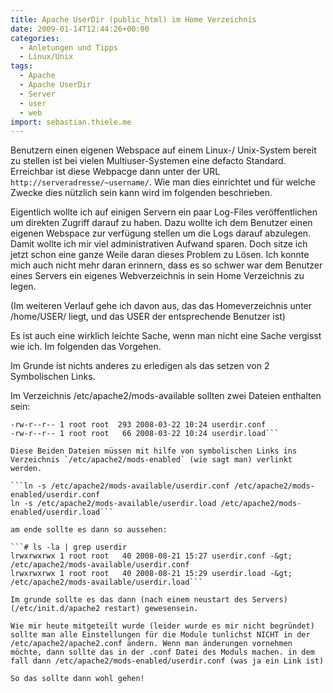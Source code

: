 ```yaml
---
title: Apache UserDir (public_html) im Home Verzeichnis
date: 2009-01-14T12:44:26+00:00
categories:
  - Anletungen und Tipps
  - Linux/Unix
tags:
  - Apache
  - Apache UserDir
  - Server
  - user
  - web
import: sebastian.thiele.me
---
```

Benutzern einen eigenen Webspace auf einem Linux-/ Unix-System bereit zu stellen ist bei vielen Multiuser-Systemen eine defacto Standard. Erreichbar ist diese Webpacge dann unter der URL `http://serveradresse/~username/`. Wie man dies einrichtet und für welche Zwecke dies nützlich sein kann wird im folgenden beschrieben.

Eigentlich wollte ich auf einigen Servern ein paar Log-Files veröffentlichen um direkten Zugriff darauf zu haben. Dazu wollte ich dem Benutzer einen eigenen Webspace zur verfügung stellen um die Logs darauf abzulegen. Damit wollte ich mir viel administrativen Aufwand sparen. Doch sitze ich jetzt schon eine ganze Weile daran dieses Problem zu Lösen. Ich konnte mich auch nicht mehr daran erinnern, dass es so schwer war dem Benutzer eines Servers ein eigenes Webverzeichnis in sein Home Verzeichnis zu legen.

(Im weiteren Verlauf gehe ich davon aus, das das Homeverzeichnis unter /home/USER/ liegt, und das USER der entsprechende Benutzer ist)

Es ist auch eine wirklich leichte Sache, wenn man nicht eine Sache vergisst wie ich. Im folgenden das Vorgehen.

Im Grunde ist nichts anderes zu erledigen als das setzen von 2 Symbolischen Links.
  
Im Verzeichnis /etc/apache2/mods-available sollten zwei Dateien enthalten sein:

```# ls -la | grep userdir
-rw-r--r-- 1 root root  293 2008-03-22 10:24 userdir.conf
-rw-r--r-- 1 root root   66 2008-03-22 10:24 userdir.load```

Diese Beiden Dateien müssen mit hilfe von symbolischen Links ins Verzeichnis `/etc/apache2/mods-enabled` (wie sagt man) verlinkt werden.

```ln -s /etc/apache2/mods-available/userdir.conf /etc/apache2/mods-enabled/userdir.conf
ln -s /etc/apache2/mods-available/userdir.load /etc/apache2/mods-enabled/userdir.load```

am ende sollte es dann so aussehen:

```# ls -la | grep userdir
lrwxrwxrwx 1 root root   40 2008-08-21 15:27 userdir.conf -&gt; /etc/apache2/mods-available/userdir.conf
lrwxrwxrwx 1 root root   40 2008-08-21 15:29 userdir.load -&gt; /etc/apache2/mods-available/userdir.load```

Im grunde sollte es das dann (nach einem neustart des Servers) (/etc/init.d/apache2 restart) gewesensein.

Wie mir heute mitgeteilt wurde (leider wurde es mir nicht begründet) sollte man alle Einstellungen für die Module tunlichst NICHT in der /etc/apache2/apache2.conf ändern. Wenn man änderungen vornehmen möchte, dann sollte das in der .conf Datei des Moduls machen. in dem fall dann /etc/apache2/mods-enabled/userdir.conf (was ja ein Link ist)

So das sollte dann wohl gehen!
